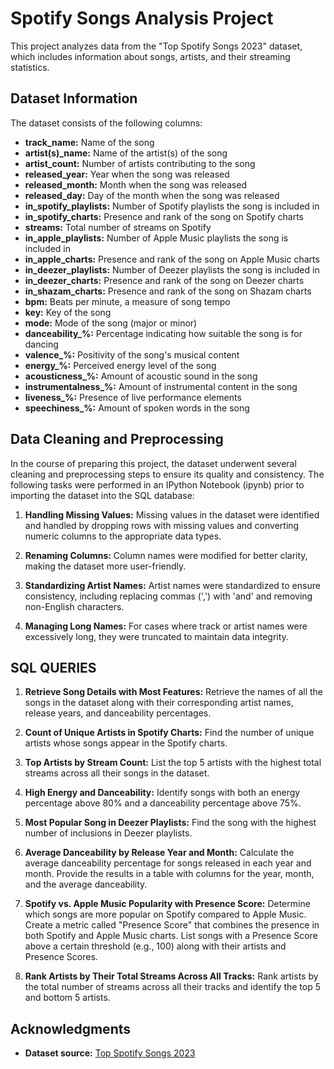# Spotify Songs Analysis Project

This project analyzes data from the "Top Spotify Songs 2023" dataset, which includes information about songs, artists, and their streaming statistics.

## Dataset Information

The dataset consists of the following columns:

- **track_name:** Name of the song
- **artist(s)_name:** Name of the artist(s) of the song
- **artist_count:** Number of artists contributing to the song
- **released_year:** Year when the song was released
- **released_month:** Month when the song was released
- **released_day:** Day of the month when the song was released
- **in_spotify_playlists:** Number of Spotify playlists the song is included in
- **in_spotify_charts:** Presence and rank of the song on Spotify charts
- **streams:** Total number of streams on Spotify
- **in_apple_playlists:** Number of Apple Music playlists the song is included in
- **in_apple_charts:** Presence and rank of the song on Apple Music charts
- **in_deezer_playlists:** Number of Deezer playlists the song is included in
- **in_deezer_charts:** Presence and rank of the song on Deezer charts
- **in_shazam_charts:** Presence and rank of the song on Shazam charts
- **bpm:** Beats per minute, a measure of song tempo
- **key:** Key of the song
- **mode:** Mode of the song (major or minor)
- **danceability_%:** Percentage indicating how suitable the song is for dancing
- **valence_%:** Positivity of the song's musical content
- **energy_%:** Perceived energy level of the song
- **acousticness_%:** Amount of acoustic sound in the song
- **instrumentalness_%:** Amount of instrumental content in the song
- **liveness_%:** Presence of live performance elements
- **speechiness_%:** Amount of spoken words in the song

## Data Cleaning and Preprocessing

In the course of preparing this project, the dataset underwent several cleaning and preprocessing steps to ensure its quality and consistency. The following tasks were performed in an IPython Notebook (ipynb) prior to importing the dataset into the SQL database:

1. **Handling Missing Values:** Missing values in the dataset were identified and handled by dropping rows with missing values and converting numeric columns to the appropriate data types.

2. **Renaming Columns:** Column names were modified for better clarity, making the dataset more user-friendly.

3. **Standardizing Artist Names:** Artist names were standardized to ensure consistency, including replacing commas (',') with 'and' and removing non-English characters.

4. **Managing Long Names:** For cases where track or artist names were excessively long, they were truncated to maintain data integrity.
   
## SQL QUERIES

1. **Retrieve Song Details with Most Features:** Retrieve the names of all the songs in the dataset along with their corresponding artist names, release years, and danceability percentages.

2. **Count of Unique Artists in Spotify Charts:** Find the number of unique artists whose songs appear in the Spotify charts.

3. **Top Artists by Stream Count:** List the top 5 artists with the highest total streams across all their songs in the dataset.

4. **High Energy and Danceability:** Identify songs with both an energy percentage above 80% and a danceability percentage above 75%.

5. **Most Popular Song in Deezer Playlists:** Find the song with the highest number of inclusions in Deezer playlists.

6. **Average Danceability by Release Year and Month:** Calculate the average danceability percentage for songs released in each year and month. Provide the results in a table with columns for the year, month, and the average danceability.

7. **Spotify vs. Apple Music Popularity with Presence Score:** Determine which songs are more popular on Spotify compared to Apple Music. Create a metric called "Presence Score" that combines the presence in both Spotify and Apple Music charts. List songs with a Presence Score above a certain threshold (e.g., 100) along with their artists and Presence Scores.

8. **Rank Artists by Their Total Streams Across All Tracks:** Rank artists by the total number of streams across all their tracks and identify the top 5 and bottom 5 artists.

## Acknowledgments

- **Dataset source:** [Top Spotify Songs 2023](https://www.kaggle.com/datasets/nelgiriyewithana/top-spotify-songs-2023)
